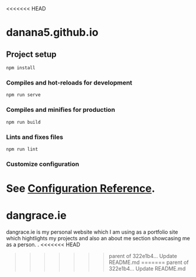 <<<<<<< HEAD
# danana5.github.io

## Project setup
```
npm install
```

### Compiles and hot-reloads for development
```
npm run serve
```

### Compiles and minifies for production
```
npm run build
```

### Lints and fixes files
```
npm run lint
```

### Customize configuration
See [Configuration Reference](https://cli.vuejs.org/config/).
=======
# dangrace.ie
dangrace.ie is my personal website which I am using as a portfolio site which hightlights my projects and also an about me section showcasing me as a person.
.
<<<<<<< HEAD
>>>>>>> parent of 322e1b4... Update README.md
=======
>>>>>>> parent of 322e1b4... Update README.md
